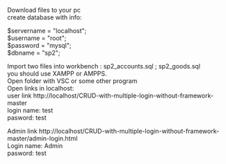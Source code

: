 Download files to your pc<br />
create database with info:<br />

$servername = "localhost";<br />
$username = "root";<br />
$password = "mysql";<br />
$dbname = "sp2";<br />

Import two files into workbench : sp2_accounts.sql ; sp2_goods.sql<br />
you should use XAMPP or AMPPS. <br />
Open folder with VSC or some other program<br />
Open links in localhost:<br />
user link  http://localhost/CRUD-with-multiple-login-without-framework-master <br />
login name: test<br />
pasword: test<br />

Admin link http://localhost/CRUD-with-multiple-login-without-framework-master/admin-login.html  <br />
Login name: Admin<br />
pasword: test<br />





